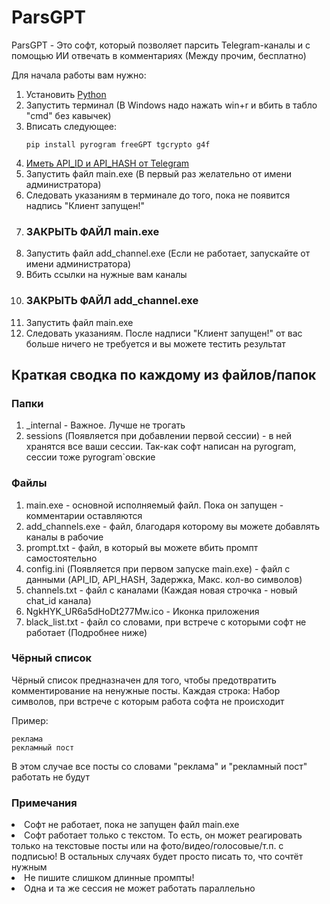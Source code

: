 <h1>ParsGPT</h1>

<p>ParsGPT - Это софт, который позволяет парсить Telegram-каналы и с помощью ИИ отвечать в комментариях (Между прочим, бесплатно)</p>


<p>Для начала работы вам нужно:</p>
<ol>
  <li>Установить <a href="https://www.python.org/">Python</a></li>
  <li>Запустить терминал (В Windows надо нажать win+r и вбить в табло "cmd" без кавычек)</li>
  <li>Вписать следующее:

    pip install pyrogram freeGPT tgcrypto g4f

  </li>
  <li><a href="https://tlgrm.ru/docs/api/obtaining_api_id">Иметь API_ID и API_HASH от Telegram</a></li>
  <li>Запустить файл main.exe (В первый раз желательно от имени администратора)</li>
  <li>Следовать указаниям в терминале до того, пока не появится надпись "Клиент запущен!"</li>
  <li><h3>ЗАКРЫТЬ ФАЙЛ main.exe</h3></li>
  <li>Запустить файл add_channel.exe (Если не работает, запускайте от имени администратора)</li>
  <li>Вбить ссылки на нужные вам каналы</li>
  <li><h3>ЗАКРЫТЬ ФАЙЛ add_channel.exe</h3></li>
  <li>Запустить файл main.exe</li>
  <li>Следовать указаниям. После надписи "Клиент запущен!" от вас больше ничего не требуется и вы можете тестить результат</li>
</ol>


<h2>Краткая сводка по каждому из файлов/папок</h2>

<h3>Папки</h3>
<ol>

<li>_internal - Важное. Лучше не трогать</li>
<li>sessions (Появляется при добавлении первой сессии) - в ней хранятся все ваши сессии. Так-как софт написан на pyrogram, сессии тоже pyrogram`овские</li>
</ol>
<h3>Файлы</h3>
<ol>
<li>main.exe - основной исполняемый файл. Пока он запущен - комментарии оставляются</li>
<li>add_channels.exe - файл, благодаря которому вы можете добавлять каналы в рабочие</li>
<li>prompt.txt - файл, в который вы можете вбить промпт самостоятельно</li>
<li>config.ini (Появляется при первом запуске main.exe) - файл с данными (API_ID, API_HASH, Задержка, Макс. кол-во символов)</li>
<li>channels.txt - файл с каналами (Каждая новая строчка - новый chat_id канала)</li>
<li>NgkHYK_UR6a5dHoDt277Mw.ico - Иконка приложения</li>
<li>black_list.txt - файл со словами, при встрече с которыми софт не работает (Подробнее ниже)</li>
</ol>

<h3>Чёрный список</h3>
<p>Чёрный список предназначен для того, чтобы предотвратить комментирование на ненужные посты. Каждая строка: Набор символов, при встрече с которым работа софта не происходит</p>
<p>Пример:</p>

    реклама
    рекламный пост

<p>В этом случае все посты со словами "реклама" и "рекламный пост" работать не будут</p>




<h3>Примечания</h3>
<li>Софт не работает, пока не запущен файл main.exe</li>
<li>Софт работает только с текстом. То есть, он может реагировать только на текстовые посты или на фото/видео/голосовые/т.п. с подписью! В остальных случаях будет просто писать то, что сочтёт нужным</li>
<li>Не пишите слишком длинные промпты!</li>
<li>Одна и та же сессия не может работать параллельно</li>